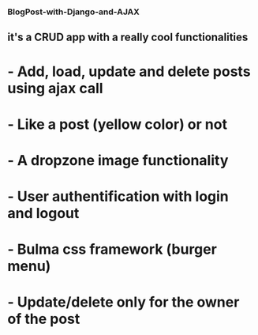### BlogPost-with-Django-and-AJAX

## it's a CRUD app with a really cool functionalities

# - Add, load, update and delete posts using ajax call 
# - Like a post (yellow color) or not 
# - A dropzone image functionality 
# - User authentification with login and logout
# - Bulma css framework (burger menu)
# - Update/delete only for the owner of the post

